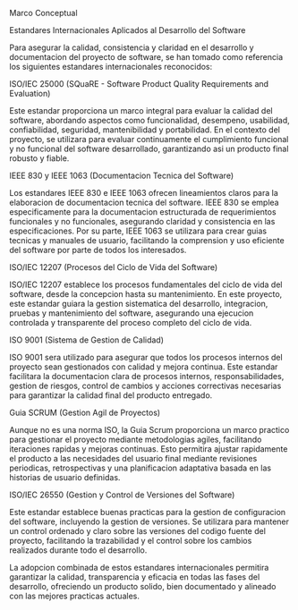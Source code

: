 Marco Conceptual

Estandares Internacionales Aplicados al Desarrollo del Software

Para asegurar la calidad, consistencia y claridad en el desarrollo y documentacion del proyecto de software, se han tomado como referencia los siguientes estandares internacionales reconocidos:

ISO/IEC 25000 (SQuaRE - Software Product Quality Requirements and Evaluation)

Este estandar proporciona un marco integral para evaluar la calidad del software, abordando aspectos como funcionalidad, desempeno, usabilidad, confiabilidad, seguridad, mantenibilidad y portabilidad. En el contexto del proyecto, se utilizara para evaluar continuamente el cumplimiento funcional y no funcional del software desarrollado, garantizando asi un producto final robusto y fiable.

IEEE 830 y IEEE 1063 (Documentacion Tecnica del Software)

Los estandares IEEE 830 e IEEE 1063 ofrecen lineamientos claros para la elaboracion de documentacion tecnica del software. IEEE 830 se emplea especificamente para la documentacion estructurada de requerimientos funcionales y no funcionales, asegurando claridad y consistencia en las especificaciones. Por su parte, IEEE 1063 se utilizara para crear guias tecnicas y manuales de usuario, facilitando la comprension y uso eficiente del software por parte de todos los interesados.

ISO/IEC 12207 (Procesos del Ciclo de Vida del Software)

ISO/IEC 12207 establece los procesos fundamentales del ciclo de vida del software, desde la concepcion hasta su mantenimiento. En este proyecto, este estandar guiara la gestion sistematica del desarrollo, integracion, pruebas y mantenimiento del software, asegurando una ejecucion controlada y transparente del proceso completo del ciclo de vida.

ISO 9001 (Sistema de Gestion de Calidad)

ISO 9001 sera utilizado para asegurar que todos los procesos internos del proyecto sean gestionados con calidad y mejora continua. Este estandar facilitara la documentacion clara de procesos internos, responsabilidades, gestion de riesgos, control de cambios y acciones correctivas necesarias para garantizar la calidad final del producto entregado.

Guia SCRUM (Gestion Agil de Proyectos)

Aunque no es una norma ISO, la Guia Scrum proporciona un marco practico para gestionar el proyecto mediante metodologias agiles, facilitando iteraciones rapidas y mejoras continuas. Esto permitira ajustar rapidamente el producto a las necesidades del usuario final mediante revisiones periodicas, retrospectivas y una planificacion adaptativa basada en las historias de usuario definidas.

ISO/IEC 26550 (Gestion y Control de Versiones del Software)

Este estandar establece buenas practicas para la gestion de configuracion del software, incluyendo la gestion de versiones. Se utilizara para mantener un control ordenado y claro sobre las versiones del codigo fuente del proyecto, facilitando la trazabilidad y el control sobre los cambios realizados durante todo el desarrollo.

La adopcion combinada de estos estandares internacionales permitira garantizar la calidad, transparencia y eficacia en todas las fases del desarrollo, ofreciendo un producto solido, bien documentado y alineado con las mejores practicas actuales.
